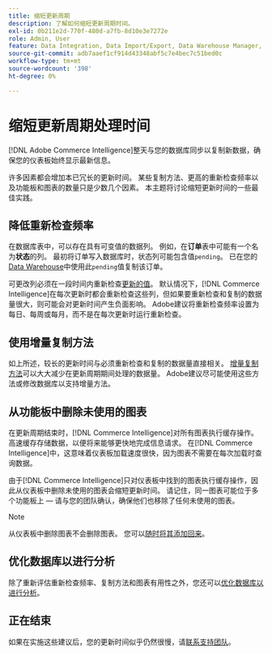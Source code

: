 ```yaml
---
title: 缩短更新周期
description: 了解如何缩短更新周期时间。
exl-id: 0b211e2d-770f-480d-a7fb-8d10e3e7272e
role: Admin, User
feature: Data Integration, Data Import/Export, Data Warehouse Manager, Dashboards
source-git-commit: adb7aaef1cf914d43348abf5c7e4bec7c51bed0c
workflow-type: tm+mt
source-wordcount: '398'
ht-degree: 0%

---
```


# 缩短更新周期处理时间

[!DNL Adobe Commerce Intelligence]整天与您的数据库同步以复制新数据，确保您的仪表板始终显示最新信息。

许多因素都会增加本已冗长的更新时间。 某些复制方法、更高的重新检查频率以及功能板和图表的数量只是少数几个因素。 本主题将讨论缩短更新时间的一些最佳实践。

## 降低重新检查频率

在数据库表中，可以存在具有可变值的数据列。 例如，在&#x200B;**订单**&#x200B;表中可能有一个名为&#x200B;**状态**&#x200B;的列。 最初将订单写入数据库时，状态列可能包含值`pending`。 已在您的[Data Warehouse](../data-analyst/data-warehouse-mgr/tour-dwm.md)中使用此`pending`值复制该订单。

可更改列必须在一段时间内重新检查[更新的值](../data-analyst/data-warehouse-mgr/cfg-data-rechecks.md)。 默认情况下，[!DNL Commerce Intelligence]在每次更新时都会重新检查这些列，但如果要重新检查和复制的数据量很大，则可能会对更新时间产生负面影响。 Adobe建议将重新检查频率设置为每日、每周或每月，而不是在每次更新时运行重新检查。

## 使用增量复制方法

如上所述，较长的更新时间与必须重新检查和复制的数据量直接相关。 [增量复制方法](../data-analyst/data-warehouse-mgr/cfg-replication-methods.md)可以大大减少在更新周期期间处理的数据量。 Adobe建议尽可能使用这些方法或修改数据库以支持增量方法。

## 从功能板中删除未使用的图表

在更新周期结束时，[!DNL Commerce Intelligence]对所有图表执行缓存操作。 高速缓存存储数据，以便将来能够更快地完成信息请求。 在[!DNL Commerce Intelligence]中，这意味着仪表板加载速度很快，因为图表不需要在每次加载时查询数据。

由于[!DNL Commerce Intelligence]只对仪表板中找到的图表执行缓存操作，因此从仪表板中删除未使用的图表会缩短更新时间。 请记住，同一图表可能位于多个功能板上 — 请与您的团队确认，确保他们也移除了任何未使用的图表。

>[!NOTE]
>
>从仪表板中删除图表不会删除图表。 您可以[随时将其添加回来](../data-user/dashboards/add-charts-dashboard.md)。

## 优化数据库以进行分析

除了重新评估重新检查频率、复制方法和图表有用性之外，您还可以[优化数据库以进行分析](../best-practices/opt-db-analysis.md)。

## 正在结束

如果在实施这些建议后，您的更新时间似乎仍然很慢，请[联系支持团队](https://experienceleague.adobe.com/docs/commerce-knowledge-base/kb/troubleshooting/miscellaneous/mbi-service-policies.html)。
